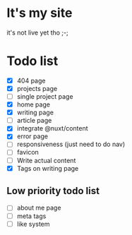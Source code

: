 # It's my site

it's not live yet tho ;-;

# Todo list

- [x] 404 page
- [x] projects page
- [ ] single project page
- [x] home page
- [x] writing page
- [ ] article page
- [x] integrate @nuxt/content
- [x] error page
- [ ] responsiveness (just need to do nav)
- [ ] favicon
- [ ] Write actual content
- [x] Tags on writing page

## Low priority todo list

- [ ] about me page
- [ ] meta tags
- [ ] like system
